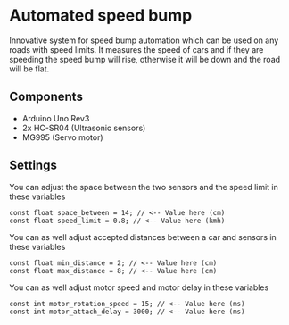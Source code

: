 # Automated speed bump
Innovative system for speed bump automation which can be used on any roads with speed limits.
It measures the speed of cars and if they are speeding the speed bump will rise, otherwise it will be down and the road will be flat.

## Components
- Arduino Uno Rev3
- 2x HC-SR04 (Ultrasonic sensors)
- MG995 (Servo motor)

## Settings
You can adjust the space between the two sensors and the speed limit in these variables
```
const float space_between = 14; // <-- Value here (cm)
const float speed_limit = 0.8; // <-- Value here (kmh)
```

You can as well adjust accepted distances between a car and sensors in these variables
```
const float min_distance = 2; // <-- Value here (cm)
const float max_distance = 8; // <-- Value here (cm)
```

You can as well adjust motor speed and motor delay in these variables
```
const int motor_rotation_speed = 15; // <-- Value here (ms)
const int motor_attach_delay = 3000; // <-- Value here (ms)
```
